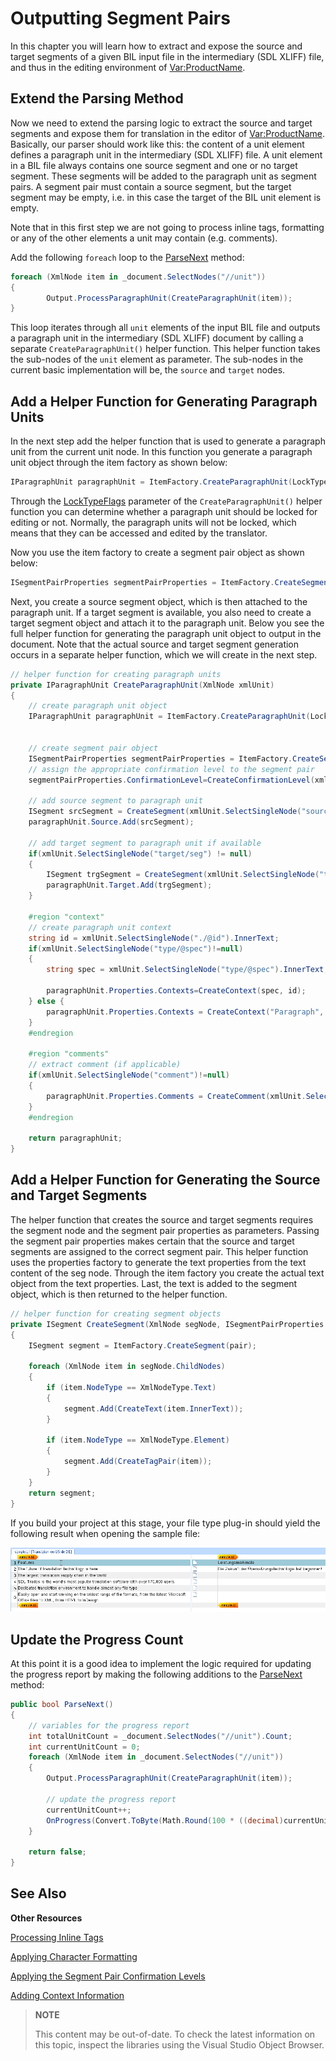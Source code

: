 Outputting Segment Pairs
==

In this chapter you will learn how to extract and expose the source and target segments of a given BIL input file in the intermediary (SDL XLIFF) file, and thus in the editing environment of <Var:ProductName>.

Extend the Parsing Method
--

Now we need to extend the parsing logic to extract the source and target segments and expose them for translation in the editor of <Var:ProductName>. Basically, our parser should work like this: the content of a unit element defines a paragraph unit in the intermediary (SDL XLIFF) file. A unit element in a BIL file always contains one source segment and one or no target segment. These segments will be added to the paragraph unit as segment pairs. A segment pair must contain a source segment, but the target segment may be empty, i.e. in this case the target of the BIL unit element is empty.

Note that in this first step we are not going to process inline tags, formatting or any of the other elements a unit may contain (e.g. comments).

Add the following ```foreach``` loop to the [ParseNext](../../api/filetypesupport/Sdl.FileTypeSupport.Framework.BilingualApi.AbstractBilingualParser.yml#Sdl_FileTypeSupport_Framework_BilingualApi_AbstractBilingualParser_ParseNext) method:

```cs
foreach (XmlNode item in _document.SelectNodes("//unit"))
{
        Output.ProcessParagraphUnit(CreateParagraphUnit(item));
}
```

This loop iterates through all ```unit``` elements of the input BIL file and outputs a paragraph unit in the intermediary (SDL XLIFF) document by calling a separate ```CreateParagraphUnit()``` helper function. This helper function takes the sub-nodes of the ```unit``` element as parameter. The sub-nodes in the current basic implementation will be, the ```source``` and ```target``` nodes.

Add a Helper Function for Generating Paragraph Units
--

In the next step add the helper function that is used to generate a paragraph unit from the current unit node. In this function you generate a paragraph unit object through the item factory as shown below:

```cs
IParagraphUnit paragraphUnit = ItemFactory.CreateParagraphUnit(LockTypeFlags.Unlocked);
```


Through the [LockTypeFlags](../../api/filetypesupport/Sdl.FileTypeSupport.Framework.NativeApi.LockTypeFlags.yml) parameter of the ```CreateParagraphUnit()``` helper function you can determine whether a paragraph unit should be locked for editing or not. Normally, the paragraph units will not be locked, which means that they can be accessed and edited by the translator.

Now you use the item factory to create a segment pair object as shown below:

```cs
ISegmentPairProperties segmentPairProperties = ItemFactory.CreateSegmentPairProperties();
```

Next, you create a source segment object, which is then attached to the paragraph unit. If a target segment is available, you also need to create a target segment object and attach it to the paragraph unit. Below you see the full helper function for generating the paragraph unit object to output in the document. Note that the actual source and target segment generation occurs in a separate helper function, which we will create in the next step.

```cs
// helper function for creating paragraph units
private IParagraphUnit CreateParagraphUnit(XmlNode xmlUnit)
{
    // create paragraph unit object
    IParagraphUnit paragraphUnit = ItemFactory.CreateParagraphUnit(LockTypeFlags.Unlocked);


    // create segment pair object
    ISegmentPairProperties segmentPairProperties = ItemFactory.CreateSegmentPairProperties();  
    // assign the appropriate confirmation level to the segment pair            
    segmentPairProperties.ConfirmationLevel=CreateConfirmationLevel(xmlUnit.Attributes["status"].Value);

    // add source segment to paragraph unit
    ISegment srcSegment = CreateSegment(xmlUnit.SelectSingleNode("source/seg"), segmentPairProperties);            
    paragraphUnit.Source.Add(srcSegment);

    // add target segment to paragraph unit if available
    if(xmlUnit.SelectSingleNode("target/seg") != null)            
    {
        ISegment trgSegment = CreateSegment(xmlUnit.SelectSingleNode("target/seg"), segmentPairProperties);
        paragraphUnit.Target.Add(trgSegment);
    }

    #region "context"
    // create paragraph unit context
    string id = xmlUnit.SelectSingleNode("./@id").InnerText;
    if(xmlUnit.SelectSingleNode("type/@spec")!=null)
    {
        string spec = xmlUnit.SelectSingleNode("type/@spec").InnerText;

        paragraphUnit.Properties.Contexts=CreateContext(spec, id);
    } else {
        paragraphUnit.Properties.Contexts = CreateContext("Paragraph", id);
    }
    #endregion

    #region "comments"
    // extract comment (if applicable)
    if(xmlUnit.SelectSingleNode("comment")!=null)
    {
        paragraphUnit.Properties.Comments = CreateComment(xmlUnit.SelectSingleNode("comment").InnerText);
    }
    #endregion

    return paragraphUnit;
}
```

Add a Helper Function for Generating the Source and Target Segments
--

The helper function that creates the source and target segments requires the segment node and the segment pair properties as parameters. Passing the segment pair properties makes certain that the source and target segments are assigned to the correct segment pair. This helper function uses the properties factory to generate the text properties from the text content of the seg node. Through the item factory you create the actual text object from the text properties. Last, the text is added to the segment object, which is then returned to the helper function.

```cs
// helper function for creating segment objects
private ISegment CreateSegment(XmlNode segNode, ISegmentPairProperties pair)
{
    ISegment segment = ItemFactory.CreateSegment(pair);

    foreach (XmlNode item in segNode.ChildNodes)
    {
        if (item.NodeType == XmlNodeType.Text)
        {
            segment.Add(CreateText(item.InnerText));
        }

        if (item.NodeType == XmlNodeType.Element)
        {
            segment.Add(CreateTagPair(item));
        }
    }
    return segment;
}
```

If you build your project at this stage, your file type plug-in should yield the following result when opening the sample file:

![BilText](images/BilText.jpg)


Update the Progress Count
--

At this point it is a good idea to implement the logic required for updating the progress report by making the following additions to the [ParseNext](../../api/filetypesupport/Sdl.FileTypeSupport.Framework.BilingualApi.AbstractBilingualParser.yml#Sdl_FileTypeSupport_Framework_BilingualApi_AbstractBilingualParser_ParseNext) method:

```cs
public bool ParseNext()
{
    // variables for the progress report
    int totalUnitCount = _document.SelectNodes("//unit").Count;
    int currentUnitCount = 0;
    foreach (XmlNode item in _document.SelectNodes("//unit"))
    {
        Output.ProcessParagraphUnit(CreateParagraphUnit(item));

        // update the progress report   
        currentUnitCount++;
        OnProgress(Convert.ToByte(Math.Round(100 * ((decimal)currentUnitCount / totalUnitCount), 0)));
    }

    return false;
}
```

See Also
--

**Other Resources**

[Processing Inline Tags](processing_inline_tags.md)

[Applying Character Formatting](applying_character_formatting.md)

[Applying the Segment Pair Confirmation Levels](applying_the_segment_pair_confirmation_levels.md)

[Adding Context Information](adding_context_information.md)

>**NOTE**
>
> This content may be out-of-date. To check the latest information on this topic, inspect the libraries using the Visual Studio Object Browser.